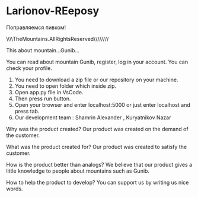 # Larionov-REeposy
Поправляемся пивком!

\\\\\\\\TheMountains.AllRightsReserved////////

This about mountain...Gunib...

You can read about mountain Gunib, register, log in your account. You can check your profile.

1. You need to download a zip file or our repository on your machine.
2. You need to open folder which inside zip.
3. Open app.py file in VsCode.
4. Then press run button.
5. Open your browser and enter localhost:5000 or just enter localhost and press tab.
6. Our development team : Shamrin Alexander , Kuryatnikov Nazar

Why was the product created? Our product was created on the demand of the customer.

What was the product created for? Our product was created to satisfy the customer. 

How is the product better than analogs? We believe that our product gives a little knowledge to people about mountains such as Gunib.

How to help the product to develop? You can support us by writing us nice words.

